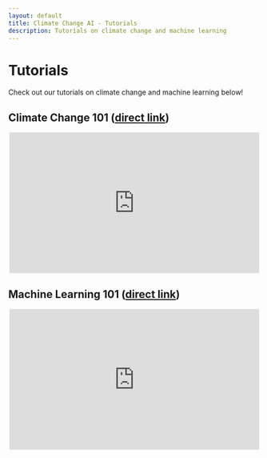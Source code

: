 ```yaml
---
layout: default
title: Climate Change AI - Tutorials
description: Tutorials on climate change and machine learning
---
```


# Tutorials

Check out our tutorials on climate change and machine learning below!

<section class='tutorial card'>

<h2>Climate Change 101 (<a href="https://www.youtube.com/watch?v=KB4vUk1-yNQ&ab_channel=ClimateChangeAI" target="_blank">direct link</a>) </h2>

<center>
<iframe width="500" height="281.25" src="https://www.youtube.com/embed/KB4vUk1-yNQ" frameborder="0" allow="accelerometer; autoplay; clipboard-write; encrypted-media; gyroscope; picture-in-picture" allowfullscreen></iframe>
</center>

</section>

<section class='tutorial card'>

<h2>Machine Learning 101 (<a href="https://www.youtube.com/watch?v=mc9QG2R-rf4&ab_channel=ClimateChangeAI" target="_blank">direct link</a>) </h2>

<center>
<iframe width="500" height="281.25" src="https://www.youtube.com/embed/mc9QG2R-rf4" frameborder="0" allow="accelerometer; autoplay; clipboard-write; encrypted-media; gyroscope; picture-in-picture" allowfullscreen></iframe>
</center>

</section>
